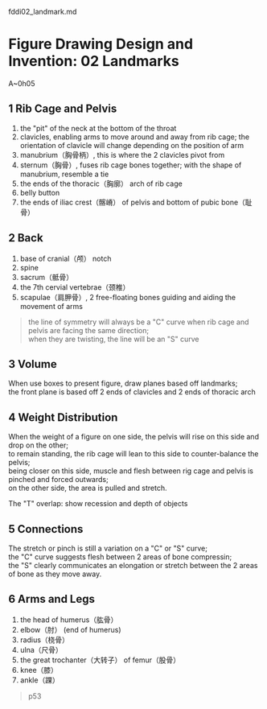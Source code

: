 fddi02_landmark.md

Figure Drawing Design and Invention: 02 Landmarks
================================================================================

A~0h05

1 Rib Cage and Pelvis
--------------------------------------------------------------------------------

1. the "pit" of the neck at the bottom of the throat
2. clavicles, enabling arms to move around and away from rib cage; the orientation of clavicle will change depending on the position of arm
3. manubrium（胸骨柄）, this is where the 2 clavicles pivot from
4. sternum（胸骨）, fuses rib cage bones together; with the shape of manubrium, resemble a tie
5. the ends of the thoracic（胸廓） arch of rib cage
6. belly button
7. the ends of iliac crest（髂嵴） of pelvis and bottom of pubic bone（耻骨）

2 Back
--------------------------------------------------------------------------------

1. base of cranial（颅） notch
2. spine
3. sacrum（骶骨）
4. the 7th cervial vertebrae（颈椎）
5. scapulae（肩胛骨）, 2 free-floating bones guiding and aiding the movement of arms

> the line of symmetry will always be a "C" curve when rib cage and pelvis are facing the same direction;  
> when they are twisting, the line will be an "S" curve

3 Volume
--------------------------------------------------------------------------------

When use boxes to present figure, draw planes based off landmarks;  
the front plane is based off 2 ends of clavicles and 2 ends of thoracic arch

4 Weight Distribution
--------------------------------------------------------------------------------

When the weight of a figure on one side, the pelvis will rise on this side and drop on the other;  
to remain standing, the rib cage will lean to this side to counter-balance the pelvis;  
being closer on this side, muscle and flesh between rig cage and pelvis is pinched and forced outwards;  
on the other side, the area is pulled and stretch.

The "T" overlap: show recession and depth of objects

5 Connections
--------------------------------------------------------------------------------

The stretch or pinch is still a variation on a "C" or "S" curve;  
the "C" curve suggests flesh between 2 areas of bone compressin;  
the "S" clearly communicates an elongation or stretch between the 2 areas of bone as they move away.

6 Arms and Legs
--------------------------------------------------------------------------------

1. the head of humerus（肱骨）
2. elbow（肘） (end of humerus)
3. radius（桡骨）
4. ulna（尺骨）
5. the great trochanter（大转子） of femur（股骨）
6. knee（膝）
7. ankle（踝）

>p53